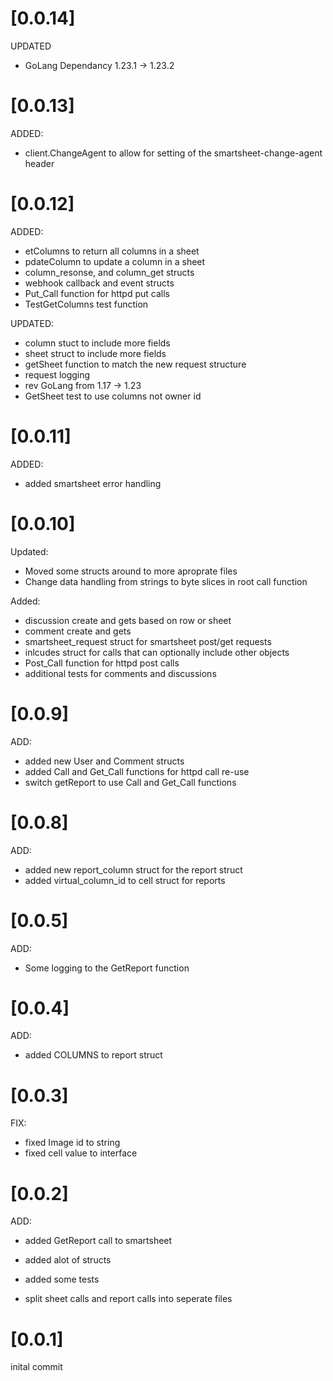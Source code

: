 # [0.0.14]
UPDATED
 - GoLang Dependancy 1.23.1 -> 1.23.2

# [0.0.13]
ADDED:
 - client.ChangeAgent to allow for setting of the smartsheet-change-agent header

# [0.0.12]
ADDED:
 - etColumns to return all columns in a sheet
 - pdateColumn to update a column in a sheet
 - column_resonse, and column_get structs
 - webhook callback and event structs
 - Put_Call function for httpd put calls
 - TestGetColumns test function

UPDATED:
 - column stuct to include more fields
 - sheet struct to include more fields
 - getSheet function to match the new request structure
 - request logging
 - rev GoLang from 1.17 -> 1.23
 - GetSheet test to use columns not owner id

# [0.0.11]
ADDED:
 - added smartsheet error handling

# [0.0.10]
Updated:
 - Moved some structs around to more aproprate files
 - Change data handling from strings to byte slices in root call function

Added:
 - discussion create and gets based on row or sheet
 - comment create and gets
 - smartsheet_request struct for smartsheet post/get requests
 - inlcudes struct for calls that can optionally include other objects
 - Post_Call function for httpd post calls
 - additional tests for comments and discussions

# [0.0.9]
ADD:
 - added new User and Comment structs
 - added Call and Get_Call functions for httpd call re-use
 - switch getReport to use Call and Get_Call functions

# [0.0.8]
ADD:
 - added new report_column struct for the report struct
 - added virtual_column_id to cell struct for reports

# [0.0.5]
ADD:
 - Some logging to the GetReport function

# [0.0.4]
ADD:
 - added COLUMNS to report struct

# [0.0.3]
FIX:
- fixed Image id to string
- fixed cell value to interface

# [0.0.2]

ADD:

- added GetReport call to smartsheet

- added alot of structs

- added some tests

- split sheet calls and report calls into seperate files

# [0.0.1]
inital commit
